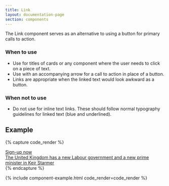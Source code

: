 ```yaml
---
title: Link
layout: documentation-page
section: components
---
```


The Link component serves as an alternative to using a button for primary calls to action.

### When to use

- Use for titles of cards or any component where the user needs to click on a piece of text.
- Use with an accompanying arrow for a call to action in place of a button.
- Links are appropriate when the linked text would look awkward as a button.

### When not to use

- Do not use for inline text links. These should follow normal typography guidelines for linked text (blue and underlined).

## Example

{% capture code_render %}
<div><a href="#" class="cta-link arrow-link h6">Sign-up now</a></div>
<div><a href="#" class="cta-link h5">The United Kingdom has a new Labour government and a new prime minister in Keir Starmer</a></div>
{% endcapture %}

{% include component-example.html code_render=code_render %}

